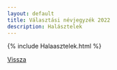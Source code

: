 ```yaml
---
layout: default
title: Választási névjegyzék 2022
description: Halásztelek
---
```


{% include Halaasztelek.html %}

[Vissza](./)